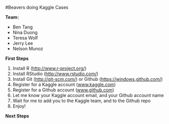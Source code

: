 #Beavers doing Kaggle Cases

**Team:**
- Ben Tang
- Nina Duong
- Teresa Wolf
- Jerry Lee
- Nelson Munoz

**First Steps**  
1. Install R (http://www.r-project.org/)  
2. Install RStudio (http://www.rstudio.com/)  
3. Install Git (http://git-scm.com/) or Github (https://windows.github.com/)  
4. Register for a Kaggle account (www.kaggle.com)  
5. Register for a Github account (www.github.com)  
6. Let me know your Kaggle account email, and your Github account name  
7. Wait for me to add you to the Kaggle team, and to the Github repo  
8. Enjoy!  

**Next Steps**
